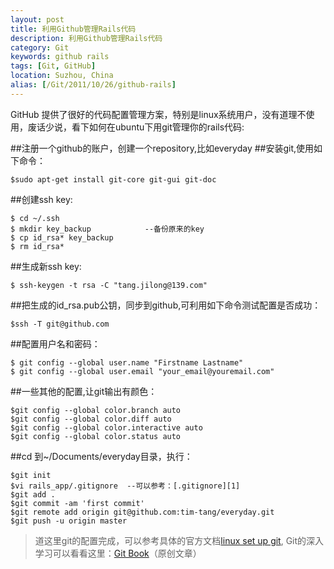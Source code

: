 ```yaml
---
layout: post
title: 利用Github管理Rails代码
description: 利用Github管理Rails代码
category: Git
keywords: github rails
tags: [Git, GitHub]
location: Suzhou, China
alias: [/Git/2011/10/26/github-rails]
---
```

GitHub 提供了很好的代码配置管理方案，特别是linux系统用户，没有道理不使用，废话少说，看下如何在ubuntu下用git管理你的rails代码:

##注册一个github的账户，创建一个repository,比如everyday
##安装git,使用如下命令：

    $sudo apt-get install git-core git-gui git-doc

##创建ssh key:

    $ cd ~/.ssh
    $ mkdir key_backup            --备份原来的key
    $ cp id_rsa* key_backup
    $ rm id_rsa*

##生成新ssh key:

    $ ssh-keygen -t rsa -C "tang.jilong@139.com"
##把生成的id_rsa.pub公钥，同步到github,可利用如下命令测试配置是否成功：

    $ssh -T git@github.com

##配置用户名和密码：

    $ git config --global user.name "Firstname Lastname"
    $ git config --global user.email "your_email@youremail.com"

##一些其他的配置,让git输出有颜色：

    $git config --global color.branch auto
    $git config --global color.diff auto
    $git config --global color.interactive auto
    $git config --global color.status auto

##cd 到~/Documents/everyday目录，执行：

    $git init
    $vi rails_app/.gitignore  --可以参考：[.gitignore][1]
    $git add .
    $git commit -am 'first commit'
    $git remote add origin git@github.com:tim-tang/everyday.git
    $git push -u origin master

> 道这里git的配置完成，可以参考具体的官方文档[linux set up git][2], Git的深入学习可以看看这里：[Git Book](http://gitbook.liuhui998.com)（原创文章）

  [1]: https://github.com/tim-tang/everyday/blob/master/.gitignore "gitignore"
  [2]: http://help.github.com/linux-set-up-git/ "linux-set-up-git"

